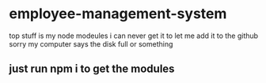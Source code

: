 # employee-management-system
top stuff is my node modeules i can never get it to let me add it to the github sorry my computer says the disk full or something
## just run npm i to get the modules
